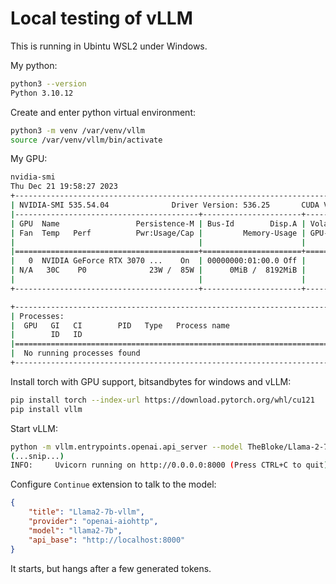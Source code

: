 # Local testing of vLLM

This is running in Ubintu WSL2 under Windows.

My python:

```sh
python3 --version
Python 3.10.12
```

Create and enter python virtual environment:

```sh
python3 -m venv /var/venv/vllm
source /var/venv/vllm/bin/activate
```

My GPU:

```sh
nvidia-smi
Thu Dec 21 19:58:27 2023
+---------------------------------------------------------------------------------------+
| NVIDIA-SMI 535.54.04              Driver Version: 536.25       CUDA Version: 12.2     |
|-----------------------------------------+----------------------+----------------------+
| GPU  Name                 Persistence-M | Bus-Id        Disp.A | Volatile Uncorr. ECC |
| Fan  Temp   Perf          Pwr:Usage/Cap |         Memory-Usage | GPU-Util  Compute M. |
|                                         |                      |               MIG M. |
|=========================================+======================+======================|
|   0  NVIDIA GeForce RTX 3070 ...    On  | 00000000:01:00.0 Off |                  N/A |
| N/A   30C    P0              23W /  85W |      0MiB /  8192MiB |      0%      Default |
|                                         |                      |                  N/A |
+-----------------------------------------+----------------------+----------------------+

+---------------------------------------------------------------------------------------+
| Processes:                                                                            |
|  GPU   GI   CI        PID   Type   Process name                            GPU Memory |
|        ID   ID                                                             Usage      |
|=======================================================================================|
|  No running processes found                                                           |
+---------------------------------------------------------------------------------------+
```

Install torch with GPU support, bitsandbytes for windows and vLLM:

```sh
pip install torch --index-url https://download.pytorch.org/whl/cu121
pip install vllm
```

Start vLLM:

```sh
python -m vllm.entrypoints.openai.api_server --model TheBloke/Llama-2-7B-AWQ --dtype half --served-model-name llama2-7b --trust-remote-code
(...snip...)
INFO:     Uvicorn running on http://0.0.0.0:8000 (Press CTRL+C to quit)
```

Configure `Continue` extension to talk to the model:

```json
{
    "title": "Llama2-7b-vllm",
    "provider": "openai-aiohttp",
    "model": "llama2-7b",
    "api_base": "http://localhost:8000"
}
```

It starts, but hangs after a few generated tokens.
